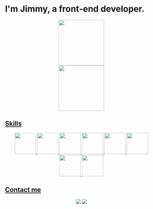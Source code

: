 <div>
  <h1>I'm Jimmy, a front-end developer.</h1>
</div>
<div align="center">
  <a href="https://github.com/jimmyarbats">
  <div>
    <img height="150em" src="https://github-readme-stats.vercel.app/api?username=jimmyarbats&show_icons=true&theme=transparent"/> 
  </div>
  <div>
    <img height="150em" src="https://github-readme-stats.vercel.app/api/top-langs/?username=jimmyarbats&layout=compact&langs_count=7&theme=transparent"/>
  </div>
</div>
  
  ##
  
<div style="display: inline_block">
  <h2>Skills</h2>
  <div align="center">
    <img height="70em" src="https://cdn.jsdelivr.net/gh/devicons/devicon/icons/linux/linux-original.svg" />
    <img height="70em" src="https://cdn.jsdelivr.net/gh/devicons/devicon/icons/html5/html5-original.svg"/> 
    <img height="70em" src="https://cdn.jsdelivr.net/gh/devicons/devicon/icons/css3/css3-original.svg" /> 
    <img height="70em" src="https://cdn.jsdelivr.net/gh/devicons/devicon/icons/bootstrap/bootstrap-original.svg"/> 
    <img height="70em" src="https://cdn.jsdelivr.net/gh/devicons/devicon/icons/javascript/javascript-original.svg" /> 
    <img height="70em" src="https://cdn.jsdelivr.net/gh/devicons/devicon/icons/nodejs/nodejs-original.svg" />
    <img height="70em" src="https://cdn.jsdelivr.net/gh/devicons/devicon/icons/jest/jest-plain.svg" /> 
    <img height="70em" src="https://cdn.jsdelivr.net/gh/devicons/devicon/icons/react/react-original.svg" /> 
  </div>
</div>
  
  ##

<div style="display: inline_block">
  <h2>Contact me</h2>
  <div align="center">
    <a href="mailto:jimmyaraujob@gmail.co"><img src="https://img.shields.io/badge/Gmail-D14836?style=for-the-badge&logo=gmail&logoColor=white"/></a>
    <a href="https://www.linkedin.com/in/jimmyarbats/" target="_blank"><img src="https://img.shields.io/badge/-LinkedIn-%230077B5?style=for-the-badge&logo=linkedin&logoColor=white" target="_blank"></a> 
  </div>
</div>
